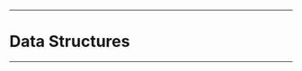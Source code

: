 ---------------------------------------------
# Data Structures

---------------------------------------------